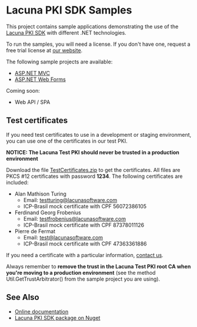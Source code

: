 Lacuna PKI SDK Samples
======================

This project contains sample applications demonstrating the use of the [Lacuna PKI SDK](https://www.lacunasoftware.com/en/products/pki_sdk)
with different .NET technologies.

To run the samples, you will need a license. If you don't have one, request a free trial license at
[our website](http://www.lacunasoftware.com/en/home/contact).

The following sample projects are available:

* [ASP.NET MVC](MVC/)
* [ASP.NET Web Forms](WebForms/)

Coming soon:

* Web API / SPA

Test certificates
-----------------

If you need test certificates to use in a development or staging environment, you can
use one of the certificates in our test PKI.

**NOTICE: The Lacuna Test PKI should never be trusted in a production environment**

Download the file [TestCertificates.zip](TestCertificates.zip) to get the certificates. All files are PKCS #12 certificates with password **1234**. The following certificates are included:

* Alan Mathison Turing
    * Email: testturing@lacunasoftware.com
    * ICP-Brasil mock certificate with CPF 56072386105
* Ferdinand Georg Frobenius
    * Email: testfrobenius@lacunasoftware.com
    * ICP-Brasil mock certificate with CPF 87378011126
* Pierre de Fermat
    * Email: test@lacunasoftware.com
    * ICP-Brasil mock certificate with CPF 47363361886

If you need a certificate with a particular information, [contact us](http://support.lacunasoftware.com/).

Always remember to **remove the trust in the Lacuna Test PKI root CA when you're moving to a production environment** (see the method Util.GetTrustArbitrator() from the sample project you are using).

See Also
--------

* [Online documentation](http://pki.lacunasoftware.com/Help)
* [Lacuna PKI SDK package on Nuget](https://www.nuget.org/packages/Lacuna.Pki)

